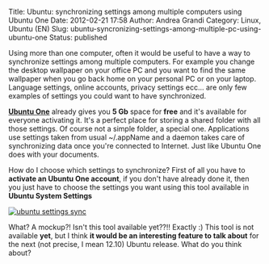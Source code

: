 Title: Ubuntu: synchronizing settings among multiple computers using Ubuntu One
Date: 2012-02-21 17:58
Author: Andrea Grandi
Category: Linux, Ubuntu (EN)
Slug: ubuntu-syncronizing-settings-among-multiple-pc-using-ubuntu-one
Status: published

Using more than one computer, often it would be useful to have a way to
synchronize settings among multiple computers. For example you change
the desktop wallpaper on your office PC and you want to find the same
wallpaper when you go back home on your personal PC or on your laptop.
Language settings, online accounts, privacy settings ecc... are only few
examples of settings you could want to have synchronized.

**[Ubuntu One](https://one.ubuntu.com/)** already gives you **5 Gb**
space for **free** and it's available for everyone activating it. It's a
perfect place for storing a shared folder with all those settings. Of
course not a simple folder, a special one. Applications use settings
taken from usual \~/.appName and a daemon takes care of synchronizing
data once you're connected to Internet. Just like Ubuntu One does with
your documents.

How do I choose which settings to synchronize? First of all you have to
**activate an Ubuntu One account**, if you don't have already done it,
then you just have to choose the settings you want using this tool
available in **Ubuntu System Settings**

[![ubuntu settings sync]({static}/images/2012/02/UbuntuSettingsSync_mockup.png)]({static}/images/2012/02/UbuntuSettingsSync_mockup.png)

What? A mockup?! Isn't this tool available yet??!! Exactly :) This tool
is not available **yet**, but I think **it would be an interesting
feature to talk about** for the next (not precise, I mean 12.10) Ubuntu
release. What do you think about?
